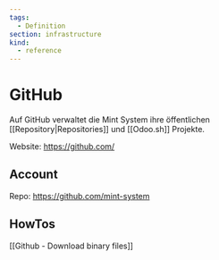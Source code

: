 ```yaml
---
tags:
  - Definition
section: infrastructure
kind:
  - reference
---
```

# GitHub

Auf GitHub verwaltet die Mint System ihre öffentlichen [[Repository|Repositories]] und [[Odoo.sh]] Projekte.

Website: <https://github.com/>

## Account

Repo: <https://github.com/mint-system>

## HowTos

[[Github - Download binary files]]
